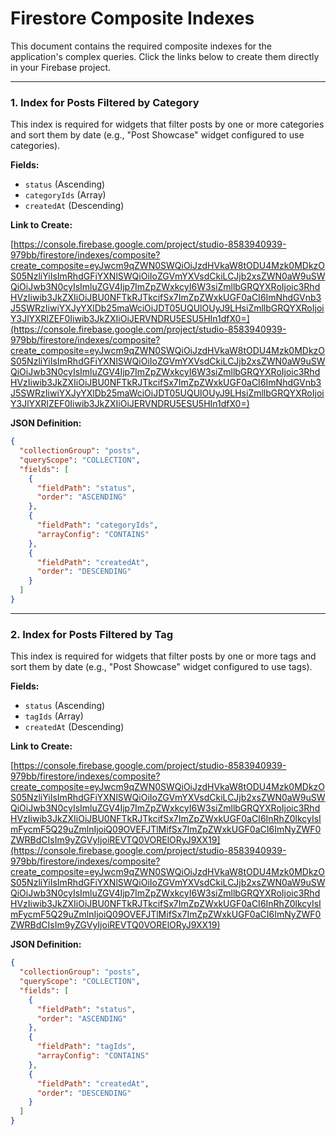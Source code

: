 # Firestore Composite Indexes

This document contains the required composite indexes for the application's complex queries. Click the links below to create them directly in your Firebase project.

---

### 1. Index for Posts Filtered by Category

This index is required for widgets that filter posts by one or more categories and sort them by date (e.g., "Post Showcase" widget configured to use categories).

**Fields:**
- `status` (Ascending)
- `categoryIds` (Array)
- `createdAt` (Descending)

**Link to Create:**

[https://console.firebase.google.com/project/studio-8583940939-979bb/firestore/indexes/composite?create_composite=eyJwcm9qZWN0SWQiOiJzdHVkaW8tODU4Mzk0MDkzOS05NzliYiIsImRhdGFiYXNlSWQiOiIoZGVmYXVsdCkiLCJjb2xsZWN0aW9uSWQiOiJwb3N0cyIsImluZGV4Ijp7ImZpZWxkcyI6W3siZmllbGRQYXRoIjoic3RhdHVzIiwib3JkZXIiOiJBU0NFTkRJTkcifSx7ImZpZWxkUGF0aCI6ImNhdGVnb3J5SWRzIiwiYXJyYXlDb25maWciOiJDT05UQUlOUyJ9LHsiZmllbGRQYXRoIjoiY3JlYXRlZEF0Iiwib3JkZXIiOiJERVNDRU5ESU5HIn1dfX0=](https://console.firebase.google.com/project/studio-8583940939-979bb/firestore/indexes/composite?create_composite=eyJwcm9qZWN0SWQiOiJzdHVkaW8tODU4Mzk0MDkzOS05NzliYiIsImRhdGFiYXNlSWQiOiIoZGVmYXVsdCkiLCJjb2xsZWN0aW9uSWQiOiJwb3N0cyIsImluZGV4Ijp7ImZpZWxkcyI6W3siZmllbGRQYXRoIjoic3RhdHVzIiwib3JkZXIiOiJBU0NFTkRJTkcifSx7ImZpZWxkUGF0aCI6ImNhdGVnb3J5SWRzIiwiYXJyYXlDb25maWciOiJDT05UQUlOUyJ9LHsiZmllbGRQYXRoIjoiY3JlYXRlZEF0Iiwib3JkZXIiOiJERVNDRU5ESU5HIn1dfX0=)

**JSON Definition:**
```json
{
  "collectionGroup": "posts",
  "queryScope": "COLLECTION",
  "fields": [
    {
      "fieldPath": "status",
      "order": "ASCENDING"
    },
    {
      "fieldPath": "categoryIds",
      "arrayConfig": "CONTAINS"
    },
    {
      "fieldPath": "createdAt",
      "order": "DESCENDING"
    }
  ]
}
```

---

### 2. Index for Posts Filtered by Tag

This index is required for widgets that filter posts by one or more tags and sort them by date (e.g., "Post Showcase" widget configured to use tags).

**Fields:**
- `status` (Ascending)
- `tagIds` (Array)
- `createdAt` (Descending)

**Link to Create:**

[https://console.firebase.google.com/project/studio-8583940939-979bb/firestore/indexes/composite?create_composite=eyJwcm9qZWN0SWQiOiJzdHVkaW8tODU4Mzk0MDkzOS05NzliYiIsImRhdGFiYXNlSWQiOiIoZGVmYXVsdCkiLCJjb2xsZWN0aW9uSWQiOiJwb3N0cyIsImluZGV4Ijp7ImZpZWxkcyI6W3siZmllbGRQYXRoIjoic3RhdHVzIiwib3JkZXIiOiJBU0NFTkRJTkcifSx7ImZpZWxkUGF0aCI6InRhZ0lkcyIsImFycmF5Q29uZmlnIjoiQ09OVEFJTlMifSx7ImZpZWxkUGF0aCI6ImNyZWF0ZWRBdCIsIm9yZGVyIjoiREVTQ0VORElORyJ9XX19](https://console.firebase.google.com/project/studio-8583940939-979bb/firestore/indexes/composite?create_composite=eyJwcm9qZWN0SWQiOiJzdHVkaW8tODU4Mzk0MDkzOS05NzliYiIsImRhdGFiYXNlSWQiOiIoZGVmYXVsdCkiLCJjb2xsZWN0aW9uSWQiOiJwb3N0cyIsImluZGV4Ijp7ImZpZWxkcyI6W3siZmllbGRQYXRoIjoic3RhdHVzIiwib3JkZXIiOiJBU0NFTkRJTkcifSx7ImZpZWxkUGF0aCI6InRhZ0lkcyIsImFycmF5Q29uZmlnIjoiQ09OVEFJTlMifSx7ImZpZWxkUGF0aCI6ImNyZWF0ZWRBdCIsIm9yZGVyIjoiREVTQ0VORElORyJ9XX19)

**JSON Definition:**
```json
{
  "collectionGroup": "posts",
  "queryScope": "COLLECTION",
  "fields": [
    {
      "fieldPath": "status",
      "order": "ASCENDING"
    },
    {
      "fieldPath": "tagIds",
      "arrayConfig": "CONTAINS"
    },
    {
      "fieldPath": "createdAt",
      "order": "DESCENDING"
    }
  ]
}
```
